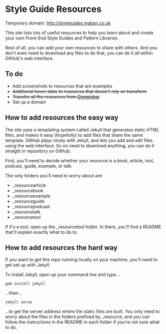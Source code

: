 # Style Guide Resources

Temporary domain: http://styleguides.maban.co.uk

This site lists lots of useful resources to help you learn about and create your own Front-End Style Guides and Pattern Libraries.

Best of all, you can add your own resources to share with others. And you don't even need to download any files to do that, you can do it all within GitHub's web interface.

## To do

* Add screenshots to resources that are examples
* ~~Additional hover state to resources that doesn't rely on transform~~
* ~~Transfer all the resources from [Gimmiebar](https://gimmebar.com/collection/4ecd439c2f0aaad734000022/front-end-styleguides)~~
* Set up a domain

## How to add resources the easy way

The site uses a templating system called Jekyll that generates static HTML files, and makes it easy (hopefully) to add files that share the same template. GitHub plays nicely with Jekyll, and lets you add and edit files using the web interface. So no need to download anything, you can do it straight in repository on GitHub.

First, you'll need to decide whether your resource is a book, article, tool, podcast, guide, example, or talk.

The only folders you'll need to worry about are:

* _resourcearticle
* _resourcebook
* _resourceexample
* _resourceguide
* _resourcepodcast
* _resourcetalk
* _resourcetool

If it's a tool, open up the _resourcetool folder. In there, you'll find a README that'll explain exactly what to do to.

## How to add resources the hard way

If you want to get this repo running locally on your machine, you'll need to get set up with Jekyll.

To install Jekyll, open up your command line and type…

```
gem install jekyll
```

…then…

```
jekyll serve
```

…to get the server address where the static files are built. You only need to worry about the files in the folders prefixed by _resource, and you can follow the instructions in the README in each folder if you're not sure what to do.

